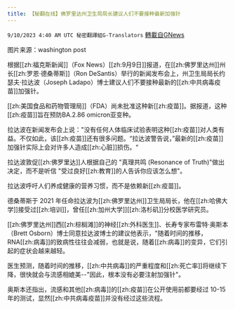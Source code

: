 ```yaml
---
title: 【秘翻在线】佛罗里达州卫生局局长建议人们不要接种最新加强针
---
```

`9/10/2023 4:40 AM UTC 秘密翻譯組G-Translators` [轉載自GNews](https://gnews.org/articles/1669827)

图片来源：washington post

根据[[zh:福克斯新闻]]（Fox News）[[zh:9月9日]]报道，在[[zh:佛罗里达州]]州长[[zh:罗恩·德桑蒂斯]]（Ron DeSantis）举行的新闻发布会上，州卫生局局长约瑟夫·拉达波（Joseph Ladapo）博士建议人们不要接种最新的[[zh:中共病毒疫苗]]加强针。

[[zh:美国食品和药物管理局]]（FDA）尚未批准这种新[[zh:疫苗]]。据报道，这种[[zh:疫苗]]旨在预防BA.2.86 omicron亚变种。

拉达波在新闻发布会上说："没有任何人体临床试验表明这种[[zh:疫苗]]对人类有益。不仅如此，该[[zh:疫苗]]还有很多问题。“拉达波警告说，”最新的[[zh:疫苗]]加强针实际上会对许多人造成[[zh:心脏]]损伤。“

拉达波敦促[[zh:佛罗里达]]人根据自己的 "真理共鸣 (Resonance of Truth)"做出决定，而不是听信 "受过良好[[zh:教育]]的人告诉你应该怎么想"。

拉达波呼吁人们养成健康的营养习惯，而不是依赖新[[zh:疫苗]]。

德桑蒂斯于 2021 年任命拉达波为[[zh:佛罗里达州]]卫生局局长，他在[[zh:哈佛大学]]接受过[[zh:培训]]，曾任[[zh:加州大学]][[zh:洛杉矶]]分校医学研究员。

[[zh:佛罗里达州]]西[[zh:棕榈滩]]的神经[[zh:外科医生]]、长寿专家布雷特·奥斯本（Brett Osborn）博士同意拉达波博士的建议他表示，"随着时间的推移，RNA[[zh:病毒]]的致病性往往会减弱，也就是说，随着[[zh:病毒]]的变异，它们引起的症状会越来越轻。

医生预测，随着时间的推移，[[zh:中共病毒]]的严重程度和[[zh:死亡率]]将继续下降，很快就会与流感相媲美\--"因此，根本没有必要注射加强针"。

奥斯本还指出，流感和其他[[zh:病毒]]的[[zh:疫苗]]在公开使用前都要经过 10-15 年的测试，显然[[zh:中共病毒疫苗]]并没有经过这些流程。
